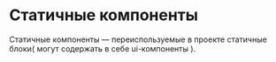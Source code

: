 # Статичные компоненты

Статичные компоненты — переиспользуемые в проекте статичные блоки( могут содержать в себе ui-компоненты ).
